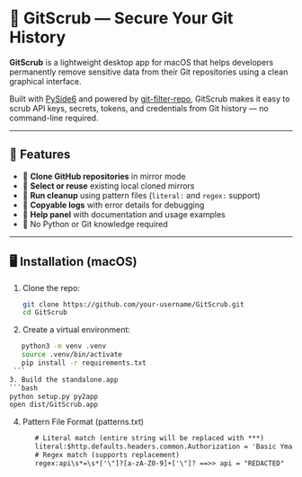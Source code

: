 # 🧼 GitScrub — Secure Your Git History

**GitScrub** is a lightweight desktop app for macOS that helps developers permanently remove sensitive data from their Git repositories using a clean graphical interface.

Built with [PySide6](https://doc.qt.io/qtforpython/) and powered by [git-filter-repo](https://github.com/newren/git-filter-repo), GitScrub makes it easy to scrub API keys, secrets, tokens, and credentials from Git history — no command-line required.

---

## 🚀 Features

- 🔗 **Clone GitHub repositories** in mirror mode
- 📁 **Select or reuse** existing local cloned mirrors
- 🧹 **Run cleanup** using pattern files (`literal:` and `regex:` support)
- 🧪 **Copyable logs** with error details for debugging
- 📄 **Help panel** with documentation and usage examples
- 🧠 No Python or Git knowledge required

---

## 🖥️ Installation (macOS)

1. Clone the repo:
   ```bash
   git clone https://github.com/your-username/GitScrub.git
   cd GitScrub
   ```
2.	Create a virtual environment:
   ```bash
      python3 -m venv .venv
      source .venv/bin/activate
      pip install -r requirements.txt
    ```
3. Build the standalone.app
   ```bash
   python setup.py py2app
   open dist/GitScrub.app
   ```
4. Pattern File Format (patterns.txt)
   ```txt
      # Literal match (entire string will be replaced with ***)
      literal:$http.defaults.headers.common.Authorization = 'Basic Ymasdfasd';
      # Regex match (supports replacement)
      regex:api\s*=\s*['\"]?[a-zA-Z0-9]+['\"]? ==>> api = "REDACTED"
   ```
